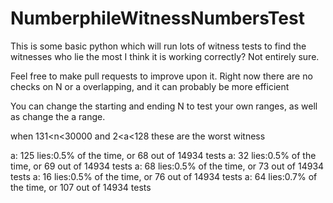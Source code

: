 # NumberphileWitnessNumbersTest
This is some basic python which will run lots of witness tests to find the witnesses who lie the most
I think it is working correctly? Not entirely sure. 

Feel free to make pull requests to improve upon it. Right now there are no checks on N or a overlapping,
and it can probably be more efficient  

You can change the starting and ending N to test your own ranges, as well as change the a range.

when 131<n<30000 and 2<a<128 these are the worst witness

a: 125  lies:0.5% of the time, or 68 out of 14934 tests
a: 32   lies:0.5% of the time, or 69 out of 14934 tests
a: 68   lies:0.5% of the time, or 73 out of 14934 tests
a: 16   lies:0.5% of the time, or 76 out of 14934 tests
a: 64   lies:0.7% of the time, or 107 out of 14934 tests
